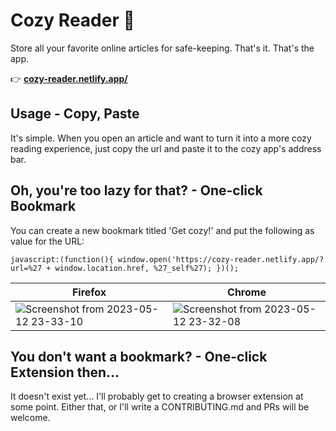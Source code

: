 # Cozy Reader 🧸

Store all your favorite online articles for safe-keeping. That's it. That's the app.

👉 [**cozy-reader.netlify.app/**](https://cozy-reader.netlify.app/)

## Usage - Copy, Paste

It's simple. When you open an article and want to turn it into a more cozy reading experience, just copy the url and paste it to the cozy app's address bar.

## Oh, you're too lazy for that? - One-click Bookmark

You can create a new bookmark titled 'Get cozy!' and put the following as value for the URL:

```
javascript:(function(){ window.open('https://cozy-reader.netlify.app/?url=%27 + window.location.href, %27_self%27); })();
```

| Firefox | Chrome |
| --- | --- |
| ![Screenshot from 2023-05-12 23-33-10](https://github.com/ayoayco/cozy-reader/assets/4262489/5f0be296-3a3e-4606-b442-7f4b51163e3c) | ![Screenshot from 2023-05-12 23-32-08](https://github.com/ayoayco/cozy-reader/assets/4262489/144b74f8-3949-46b9-849c-351e4af0ac12) |



## You don't want a bookmark? - One-click Extension then...

It doesn't exist yet... I'll probably get to creating a browser extension at some point. Either that, or I'll write a CONTRIBUTING.md and PRs will be welcome. 
